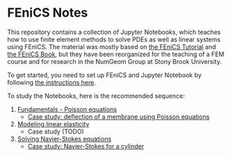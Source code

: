 # FEniCS Notes

This repository contains a collection of Jupyter Notebooks, which teaches how to use finite element methods to solve PDEs as well as linear systems using FEniCS. The material was mostly based on [the FEniCS Tutorial](https://fenicsproject.org/tutorial/) and [the FEniCS Book](https://fenicsproject.org/book/), but they have been reorganized for the teaching of a FEM course and for research in the NumGeom Group at Stony Brook University.

To get started, you need to set up FEniCS and Jupyter Notebook by following [the instructions here](wiki/Setup-Jupyter-Notebook-to-Use-FEniCS-Notes).

To study the Notebooks, here is the recommended sequence:
 1. [Fundamentals - Poisson equations](notebooks/poisson.ipynb)
    - [Case study: deflection of a membrane using Poisson equations](notebooks/poisson_membrane.ipynb)
 2. [Modeling linear elasticity](notebooks/elasticity.ipynb)
    - Case study (TODO)
 3. [Solving Navier-Stokes equations](navier_stokes.ipynb)
    - [Case study: Navier-Stokes for a cylinder](notebooks/navier_stokes_cylinder.ipynb)
